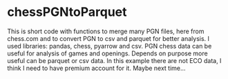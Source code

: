 # chessPGNtoParquet
This is short code with functions to merge many PGN files, here from chess.com and to convert PGN to csv and parquet for better analysis.
I used libraries: pandas, chess, pyarrow and csv.
PGN chess data can be useful for analysis of games and openings. Depends on purpose more useful can be parquet or csv data. 
In this example there are not ECO data, I think I need to have premium account for it. Maybe next time...
